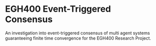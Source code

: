 # EGH400 Event-Triggered Consensus
An investigation into event-triggered consensus of multi agent systems guaranteeing finite time convergence for the EGH400 Research Project.
